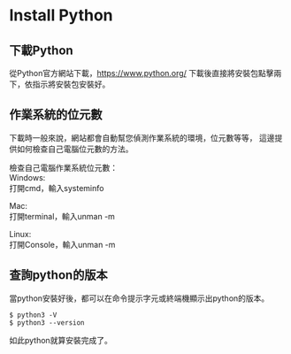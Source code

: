 # Install Python
## 下載Python
從Python官方網站下載，https://www.python.org/
下載後直接將安裝包點擊兩下，依指示將安裝包安裝好。

## 作業系統的位元數
下載時一般來說，網站都會自動幫您偵測作業系統的環境，位元數等等，
這邊提供如何檢查自己電腦位元數的方法。

檢查自己電腦作業系統位元數：\
Windows: \
打開cmd，輸入systeminfo

Mac: \
打開terminal，輸入unman -m

Linux: \
打開Console，輸入unman -m

## 查詢python的版本
當python安裝好後，都可以在命令提示字元或終端機顯示出python的版本。

```
$ python3 -V
$ python3 --version
```

如此python就算安裝完成了。

